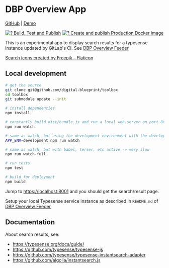 # DBP Overview App

[GitHub](https://github.com/digital-blueprint/toolbox) |
[Demo](https://toolbox-demo.tugraz.at/)

[![? Build, Test and Publish](https://github.com/digital-blueprint/toolbox-app/actions/workflows/build-test-publish.yml/badge.svg)](https://github.com/digital-blueprint/toolbox-app/actions/workflows/build-test-publish.yml)
[![? Create and publish Production Docker image](https://github.com/digital-blueprint/toolbox-app/actions/workflows/build-deploy-docker-image.yml/badge.svg)](https://github.com/digital-blueprint/toolbox-app/actions/workflows/build-deploy-docker-image.yml)

This is an experimental app to display search results for a typesense instance updated by GitLab's CI.
See [DBP Overview Feeder](https://gitlab.tugraz.at/vpu-private/dbp-overview/dbp-overview-feeder)

[Search icons created by Freepik - Flaticon](https://www.flaticon.com/free-icons/search)

## Local development

```bash
# get the source
git clone git@github.com/digital-blueprint/toolbox
cd toolbox
git submodule update --init

# install dependencies
npm install

# constantly build dist/bundle.js and run a local web-server on port 8001 
npm run watch

# same as watch, but using the development environment with the development Typesense server 
APP_ENV=development npm run watch

# same as watch, but with babel, terser, etc active -> very slow
npm run watch-full

# run tests
npm test

# build for deployment
npm build
```

Jump to <https://localhost:8001> and you should get the search/result page.

Setup your local Typesense service instance as described in `README.md`
of [DBP Overview Feeder](https://gitlab.tugraz.at/vpu-private/dbp-overview/dbp-overview-feeder)

## Documentation

About search results, see:

- https://typesense.org/docs/guide/
- https://github.com/typesense/typesense-js
- https://github.com/typesense/typesense-instantsearch-adapter
- https://github.com/algolia/instantsearch.js
